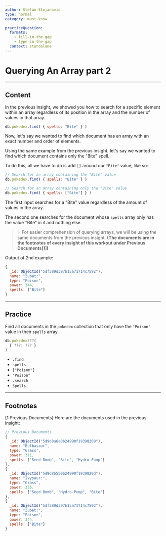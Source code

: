 ```yaml
---
author: Stefan-Stojanovic
type: normal
category: must-know

practiceQuestion:
  formats:
    - fill-in-the-gap
    - type-in-the-gap
  context: standalone
---
```


# Querying An Array part 2


---

## Content

In the previous insight, we showed you how to search for a specific element within an array regardless of its position in the array and the number of values in that array.

```js
db.pokedex.find( { spells: "Bite" } )
```

Now, let's say we wanted to find which document has an array with an exact number and order of elements.

Using the same example from the previous insight, let's say we wanted to find which document contains only the "Bite" spell. 

To do this, all we have to do is add `[]` around our `"Bite"` value, like so:

```js
// Search for an array containing the "Bite" value
db.pokedex.find( { spells: "Bite" } )

// Search for an array containing only the "Bite" value
db.pokedex.find( { spells: ["Bite"] } )
```

The first input searches for a "Bite" value regardless of the amount of values in the array.

The second one searches for the document whose `spells` array only has the value "Bite" in it and nothing else.

> 💡 For easier comprehension of querying arrays, we will be using the same documents from the previous insight. **(The documents are in the footnotes of every insight of this workout under Previous Documents[1])**

Output of 2nd example:

```javascript
{
  _id: ObjectId("5df389d397b15a71714c7592"),
  name: "Zubat:",
  type: "Poison",
  power: 344,
  spells: ["Bite"]
}
```


---

## Practice

Find all documents in the `pokedex` collection that only have the `"Poison"` value in their `spells` array.

```javascript
db.pokedex???( 
  { ???: ??? } 
)
```

- `.find`
- `spells`
- `["Poison"]`
- `"Poison"`
- `.search`
- `Spells`


---

## Footnotes

[1:Previous Documents]
Here are the documents used in the previous insight:

```javascript
// Previous Documents
{
  _id: ObjectId("5d9d8a6a0b24990f19398209"),
  name: "Bulbasaur",
  type: "Grass",
  power: 311,
  spells: ["Seed Bomb", "Bite", "Hydro-Pump"]
},
{
  _id: ObjectId("5d9d8b550b24990f1939820d"),
  name: "Ivysaur:",
  type: "Grass",
  power: 335,
  spells: ["Seed Bomb", "Hydro-Pump", "Bite"]
},
{
  _id: ObjectId("5df389d397b15a71714c7592"),
  name: "Zubat:",
  type: "Poison",
  power: 344,
  spells: ["Bite"]
}
```
